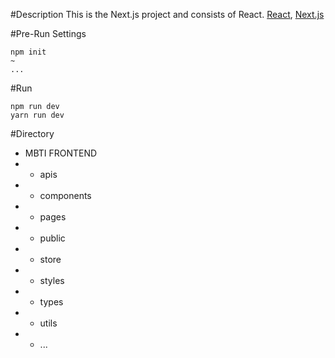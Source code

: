 #Description
This is the Next.js project and consists of React.
[React](https://ko.reactjs.org/), [Next.js](https://nextjs.org/)

#Pre-Run Settings
```
npm init
~
...
```

#Run
```
npm run dev
yarn run dev
```

#Directory
* MBTI FRONTEND
* * apis
* * components
* * pages
* * public
* * store
* * styles
* * types
* * utils
* * ...
